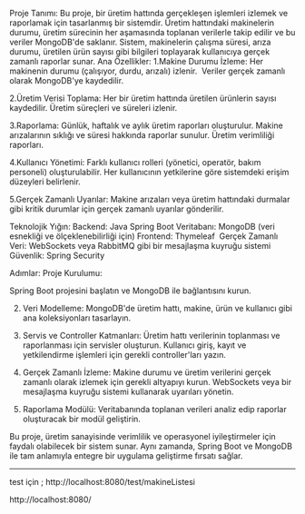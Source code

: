 Proje Tanımı:
Bu proje, bir üretim hattında gerçekleşen işlemleri izlemek ve raporlamak için tasarlanmış bir sistemdir. Üretim hattındaki makinelerin durumu, üretim sürecinin her aşamasında toplanan verilerle takip edilir ve bu veriler MongoDB'de saklanır. Sistem, makinelerin çalışma süresi, arıza durumu, üretilen ürün sayısı gibi bilgileri toplayarak kullanıcıya gerçek zamanlı raporlar sunar.
Ana Özellikler:
1.Makine Durumu İzleme:
Her makinenin durumu (çalışıyor, durdu, arızalı) izlenir. 
Veriler gerçek zamanlı olarak MongoDB'ye kaydedilir.

2.Üretim Verisi Toplama:
Her bir üretim hattında üretilen ürünlerin sayısı kaydedilir.
Üretim süreçleri ve süreleri izlenir.

3.Raporlama:
Günlük, haftalık ve aylık üretim raporları oluşturulur.
Makine arızalarının sıklığı ve süresi hakkında raporlar sunulur.
Üretim verimliliği raporları.

4.Kullanıcı Yönetimi:
Farklı kullanıcı rolleri (yönetici, operatör, bakım personeli) oluşturulabilir.
Her kullanıcının yetkilerine göre sistemdeki erişim düzeyleri belirlenir.

5.Gerçek Zamanlı Uyarılar:
Makine arızaları veya üretim hattındaki durmalar gibi kritik durumlar için gerçek zamanlı uyarılar gönderilir.

Teknolojik Yığın:
Backend: Java Spring Boot
Veritabanı: MongoDB (veri esnekliği ve ölçeklenebilirliği için)
Frontend: Thymeleaf 
Gerçek Zamanlı Veri: WebSockets veya RabbitMQ gibi bir mesajlaşma kuyruğu sistemi
Güvenlik: Spring Security

Adımlar:
Proje Kurulumu:

Spring Boot projesini başlatın ve MongoDB ile bağlantısını kurun.

2. Veri Modelleme:
MongoDB'de üretim hattı, makine, ürün ve kullanıcı gibi ana koleksiyonları tasarlayın.

3. Servis ve Controller Katmanları:
Üretim hattı verilerinin toplanması ve raporlanması için servisler oluşturun.
Kullanıcı giriş, kayıt ve yetkilendirme işlemleri için gerekli controller'ları yazın.

4. Gerçek Zamanlı İzleme:
Makine durumu ve üretim verilerini gerçek zamanlı olarak izlemek için gerekli altyapıyı kurun.
WebSockets veya bir mesajlaşma kuyruğu sistemi kullanarak uyarıları yönetin.

5. Raporlama Modülü:
Veritabanında toplanan verileri analiz edip raporlar oluşturacak bir modül geliştirin.

Bu proje, üretim sanayisinde verimlilik ve operasyonel iyileştirmeler için faydalı olabilecek bir sistem sunar. Aynı zamanda, Spring Boot ve MongoDB ile tam anlamıyla entegre bir uygulama geliştirme fırsatı sağlar.

-----------------------------

test için ;
http://localhost:8080/test/makineListesi



http://localhost:8080/
